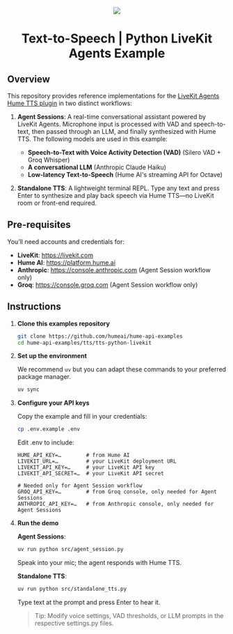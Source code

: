 <div align="center">
  <img src="https://storage.googleapis.com/hume-public-logos/hume/hume-banner.png">
  <h1>Text-to-Speech | Python LiveKit Agents Example</h1>
</div>

## Overview

This repository provides reference implementations for the [LiveKit Agents Hume 
TTS plugin](https://docs.livekit.io/agents/integrations/tts/hume/) in two distinct workflows:

1. **Agent Sessions**: A real-time conversational assistant powered by LiveKit Agents. Microphone input
   is processed with VAD and speech-to-text, then passed through an LLM, and finally synthesized with Hume TTS. The following models are used in this example:
   - **Speech-to-Text with Voice Activity Detection (VAD)** (Silero VAD + Groq Whisper)
   - **A conversational LLM** (Anthropic Claude Haiku)
   - **Low-latency Text-to-Speech** (Hume AI's streaming API for Octave)

2. **Standalone TTS**: A lightweight terminal REPL. Type any text and press Enter to synthesize and play
   back speech via Hume TTS—no LiveKit room or front-end required.

## Pre-requisites

You’ll need accounts and credentials for:

- **LiveKit**: https://livekit.com
- **Hume AI**: https://platform.hume.ai
- **Anthropic**: https://console.anthropic.com (Agent Session workflow only)
- **Groq**: https://console.groq.com (Agent Session workflow only)

## Instructions

1. **Clone this examples repository**

   ```sh
   git clone https://github.com/humeai/hume-api-examples
   cd hume-api-examples/tts/tts-python-livekit
   ```

2. **Set up the environment**

   We recommend `uv` but you can adapt these commands to your preferred package manager.

   ```sh
   uv sync
   ```

3. **Configure your API keys**

   Copy the example and fill in your credentials:

   ```sh
   cp .env.example .env
   ```

   Edit .env to include:

   ```dotenv
   HUME_API_KEY=…        # from Hume AI
   LIVEKIT_URL=…         # your LiveKit deployment URL
   LIVEKIT_API_KEY=…     # your LiveKit API key
   LIVEKIT_API_SECRET=…  # your LiveKit API secret

   # Needed only for Agent Session workflow
   GROQ_API_KEY=…        # from Groq console, only needed for Agent Sessions
   ANTHROPIC_API_KEY=…   # from Anthropic console, only needed for Agent Sessions
   ```

4. **Run the demo**

   **Agent Sessions**:
   
   ```sh
   uv run python src/agent_session.py
   ```

   Speak into your mic; the agent responds with Hume TTS.

   **Standalone TTS**:
   
   ```sh
   uv run python src/standalone_tts.py
   ```

   Type text at the prompt and press Enter to hear it.

   > Tip: Modify voice settings, VAD thresholds, or LLM prompts in the respective settings.py files.
